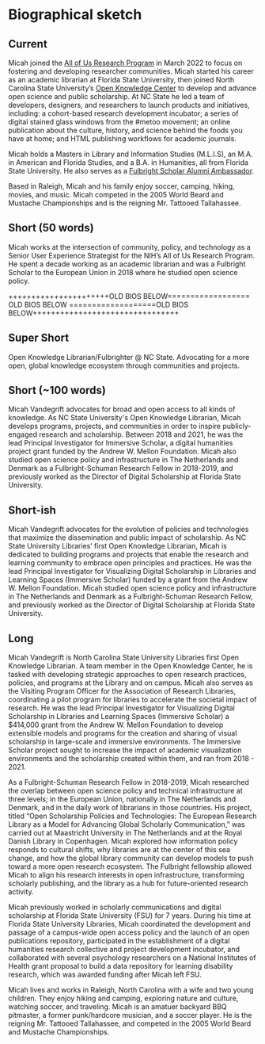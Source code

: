 Biographical sketch
====

Current
---
Micah joined the [All of Us Research Program](https://www.researchallofus.org/) in March 2022 to focus on fostering and developing researcher communities. Micah started his career as an academic librarian at Florida State University, then joined North Carolina State University’s [Open Knowledge Center](https://www.lib.ncsu.edu/department/okc) to develop and advance open science and public scholarship. At NC State he led a team of developers, designers, and researchers to launch products and initiatives, including: a cohort-based research development incubator; a series of digital stained glass windows from the #metoo movement; an online publication about the culture, history, and science behind the foods you have at home; and HTML publishing workflows for academic journals.

Micah holds a Masters in Library and Information Studies (M.L.I.S), an M.A. in American and Florida Studies, and a B.A. in Humanities, all from Florida State University. He also serves as a [Fulbright Scholar Alumni Ambassador](https://cies.org/alumni-ambassadors/micah-vandegrift). 

Based in Raleigh, Micah and his family enjoy soccer, camping, hiking, movies, and music. Micah competed in the 2005 World Beard and Mustache Championships and is the reigning Mr. Tattooed Tallahassee.

Short (50 words)
---
Micah works at the intersection of community, policy, and technology as a Senior User Experience Strategist for the NIH’s All of Us Research Program. He spent a decade working as an academic librarian and was a Fulbright Scholar to the European Union in 2018 where he studied open science policy. 



++++++++++++++++++++++OLD BIOS BELOW================== OLD BIOS BELOW ===================OLD BIOS BELOW++++++++++++++++++++++++++++++++

Super Short
---
Open Knowledge Librarian/Fulbrighter @ NC State. Advocating for a more open, global knowledge ecosystem through communities and projects.

Short (~100 words)
---
Micah Vandegrift advocates for broad and open access to all kinds of knowledge. As NC State University's Open Knowledge Librarian, Micah develops programs, projects, and communities in order to inspire publicly-engaged research and scholarship. Between 2018 and 2021, he was the lead Principal Investigator for Immersive Scholar, a digital humanities project grant funded by the Andrew W. Mellon Foundation. Micah also studied open science policy and infrastructure in The Netherlands and Denmark as a Fulbright-Schuman Research Fellow in 2018-2019, and previously worked as the Director of Digital Scholarship at Florida State University.


Short-ish
---
Micah Vandegrift advocates for the evolution of policies and technologies that maximize the dissemination and public impact of scholarship. As NC State University Libraries’ first Open Knowledge Librarian, Micah is dedicated to building programs and projects that enable the research and learning community to embrace open principles and practices. He was the lead Principal Investigator for Visualizing Digital Scholarship in Libraries and Learning Spaces (Immersive Scholar) funded by a grant from the Andrew W. Mellon Foundation. Micah studied open science policy and infrastructure in The Netherlands and Denmark as a Fulbright-Schuman Research Fellow, and previously worked as the Director of Digital Scholarship at Florida State University. 

Long
---
Micah Vandegrift is North Carolina State University Libraries first Open Knowledge Librarian. A team member in the Open Knowledge Center, he is tasked with developing strategic approaches to open research practices, policies, and programs at the Library and on campus. Micah also serves as the Visiting Program Officer for the Association of Research Libraries, coordinating a pilot program for libraries to accelerate the societal impact of research. He was the lead Principal Investigator for Visualizing Digital Scholarship in Libraries and Learning Spaces (Immersive Scholar) a $414,000 grant from the Andrew W. Mellon Foundation to develop extensible models and programs for the creation and sharing of visual scholarship in large-scale and immersive environments. The Immersive Scholar project sought to increase the impact of academic visualization environments and the scholarship created within them, and ran from 2018 - 2021.

As a Fulbright-Schuman Research Fellow in 2018-2019, Micah researched the overlap between open science policy and technical infrastructure at three levels; in the European Union, nationally in The Netherlands and Denmark, and in the daily work of librarians in those countries. His project, titled “Open Scholarship Policies and Technologies: The European Research Library as a Model for Advancing Global Scholarly Communication,” was carried out at Maastricht University in The Netherlands and at the Royal Danish Library in Copenhagen. Micah explored how information policy responds to cultural shifts, why libraries are at the center of this sea change, and how the global library community can develop models to push toward a more open research ecosystem. The Fulbright fellowship allowed Micah to align his research interests in open infrastructure, transforming scholarly publishing, and the library as a hub for future-oriented research activity.

Micah previously worked in scholarly communications and digital scholarship at Florida State University (FSU) for 7 years. During his time at Florida State University Libraries, Micah coordinated the development and passage of a campus-wide open access policy and the launch of an open publications repository, participated in the establishment of a digital humanities research collective and project development incubator, and collaborated with several psychology researchers on a National Institutes of Health grant proposal to build a data repository for learning disability research, which was awarded funding after Micah left FSU.

Micah lives and works in Raleigh, North Carolina with a wife and two young children. They enjoy hiking and camping, exploring nature and culture, watching soccer, and traveling. Micah is an amatuer backyard BBQ pitmaster, a former punk/hardcore musician, and a soccer player. He is the reigning Mr. Tattooed Tallahassee, and competed in the 2005 World Beard and Mustache Championships.
